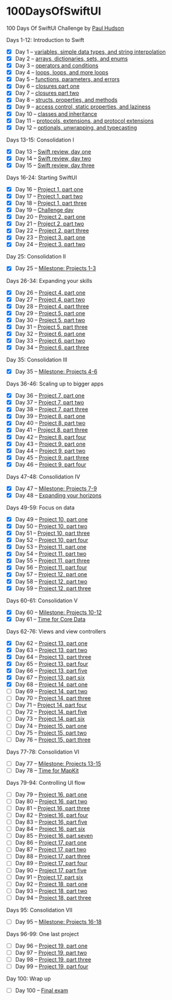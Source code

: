 # 100DaysOfSwiftUI
100 Days Of SwiftUI Challenge by [Paul Hudson](https://www.hackingwithswift.com/100/swiftui)

Days 1-12: Introduction to Swift
- [x] Day 1 – [variables, simple data types, and string interpolation](https://www.hackingwithswift.com/100/swiftui/1)
- [x] Day 2 – [arrays, dictionaries, sets, and enums](https://www.hackingwithswift.com/100/swiftui/2)
- [x] Day 3 – [operators and conditions](https://www.hackingwithswift.com/100/swiftui/3)
- [x] Day 4 – [loops, loops, and more loops](https://www.hackingwithswift.com/100/swiftui/4)
- [x] Day 5 – [functions, parameters, and errors](https://www.hackingwithswift.com/100/swiftui/5)
- [x] Day 6 – [closures part one](https://www.hackingwithswift.com/100/swiftui/6)
- [x] Day 7 – [closures part two](https://www.hackingwithswift.com/100/swiftui/7)
- [x] Day 8 – [structs, properties, and methods](https://www.hackingwithswift.com/100/swiftui/8)
- [x] Day 9 – [access control, static properties, and laziness](https://www.hackingwithswift.com/100/swiftui/9)
- [x] Day 10 – [classes and inheritance](https://www.hackingwithswift.com/100/swiftui/10)
- [x] Day 11 – [protocols, extensions, and protocol extensions](https://www.hackingwithswift.com/100/swiftui/11)
- [x] Day 12 – [optionals, unwrapping, and typecasting](https://www.hackingwithswift.com/100/swiftui/12)

Days 13-15: Consolidation I
- [x] Day 13 – [Swift review, day one](https://www.hackingwithswift.com/100/swiftui/13)
- [x] Day 14 – [Swift review, day two](https://www.hackingwithswift.com/100/swiftui/14)
- [x] Day 15 – [Swift review, day three](https://www.hackingwithswift.com/100/swiftui/15)

Days 16-24: Starting SwiftUI
- [x] Day 16 – [Project 1, part one](https://www.hackingwithswift.com/100/swiftui/16)
- [x] Day 17 – [Project 1, part two](https://www.hackingwithswift.com/100/swiftui/17)
- [x] Day 18 – [Project 1, part three](https://www.hackingwithswift.com/100/swiftui/18)
- [x] Day 19 – [Challenge day](https://www.hackingwithswift.com/100/swiftui/19)
- [x] Day 20 – [Project 2, part one](https://www.hackingwithswift.com/100/swiftui/20)
- [x] Day 21 – [Project 2, part two](https://www.hackingwithswift.com/100/swiftui/21)
- [x] Day 22 – [Project 2, part three](https://www.hackingwithswift.com/100/swiftui/22)
- [x] Day 23 – [Project 3, part one](https://www.hackingwithswift.com/100/swiftui/23)
- [x] Day 24 – [Project 3, part two](https://www.hackingwithswift.com/100/swiftui/24)

Day 25: Consolidation II
- [x] Day 25 – [Milestone: Projects 1-3](https://www.hackingwithswift.com/100/swiftui/25)

Days 26-34: Expanding your skills
- [x] Day 26 – [Project 4, part one](https://www.hackingwithswift.com/100/swiftui/26)
- [x] Day 27 – [Project 4, part two](https://www.hackingwithswift.com/100/swiftui/27)
- [x] Day 28 – [Project 4, part three](https://www.hackingwithswift.com/100/swiftui/28)
- [x] Day 29 – [Project 5, part one](https://www.hackingwithswift.com/100/swiftui/29)
- [x] Day 30 – [Project 5, part two](https://www.hackingwithswift.com/100/swiftui/30)
- [x] Day 31 – [Project 5, part three](https://www.hackingwithswift.com/100/swiftui/31)
- [x] Day 32 – [Project 6, part one](https://www.hackingwithswift.com/100/swiftui/32)
- [x] Day 33 – [Project 6, part two](https://www.hackingwithswift.com/100/swiftui/33)
- [x] Day 34 – [Project 6, part three](https://www.hackingwithswift.com/100/swiftui/34)

Day 35: Consolidation III
- [x] Day 35 – [Milestone: Projects 4-6](https://www.hackingwithswift.com/100/swiftui/35)

Days 36-46: Scaling up to bigger apps
- [x] Day 36 – [Project 7, part one](https://www.hackingwithswift.com/100/swiftui/36)
- [x] Day 37 – [Project 7, part two](https://www.hackingwithswift.com/100/swiftui/37)
- [x] Day 38 – [Project 7, part three](https://www.hackingwithswift.com/100/swiftui/38)
- [x] Day 39 – [Project 8, part one](https://www.hackingwithswift.com/100/swiftui/39)
- [x] Day 40 – [Project 8, part two](https://www.hackingwithswift.com/100/swiftui/40)
- [x] Day 41 – [Project 8, part three](https://www.hackingwithswift.com/100/swiftui/41)
- [x] Day 42 – [Project 8, part four](https://www.hackingwithswift.com/100/swiftui/42)
- [x] Day 43 – [Project 9, part one](https://www.hackingwithswift.com/100/swiftui/43)
- [x] Day 44 – [Project 9, part two](https://www.hackingwithswift.com/100/swiftui/44)
- [x] Day 45 – [Project 9, part three](https://www.hackingwithswift.com/100/swiftui/45)
- [x] Day 46 – [Project 9, part four](https://www.hackingwithswift.com/100/swiftui/46)

Days 47-48: Consolidation IV
- [x] Day 47 – [Milestone: Projects 7-9](https://www.hackingwithswift.com/100/swiftui/47)
- [x] Day 48 – [Expanding your horizons](https://www.hackingwithswift.com/100/swiftui/48)

Days 49-59: Focus on data
- [x] Day 49 – [Project 10, part one](https://www.hackingwithswift.com/100/swiftui/49)
- [x] Day 50 – [Project 10, part two](https://www.hackingwithswift.com/100/swiftui/50)
- [x] Day 51 – [Project 10, part three](https://www.hackingwithswift.com/100/swiftui/51)
- [x] Day 52 – [Project 10, part four](https://www.hackingwithswift.com/100/swiftui/52)
- [x] Day 53 – [Project 11, part one](https://www.hackingwithswift.com/100/swiftui/53)
- [x] Day 54 – [Project 11, part two](https://www.hackingwithswift.com/100/swiftui/54)
- [x] Day 55 – [Project 11, part three](https://www.hackingwithswift.com/100/swiftui/55)
- [x] Day 56 – [Project 11, part four](https://www.hackingwithswift.com/100/swiftui/56)
- [x] Day 57 – [Project 12, part one](https://www.hackingwithswift.com/100/swiftui/57)
- [x] Day 58 – [Project 12, part two](https://www.hackingwithswift.com/100/swiftui/58)
- [x] Day 59 – [Project 12, part three](https://www.hackingwithswift.com/100/swiftui/59)

Days 60-61: Consolidation V
- [x] Day 60 – [Milestone: Projects 10-12](https://www.hackingwithswift.com/100/swiftui/60)
- [x] Day 61 – [Time for Core Data](https://www.hackingwithswift.com/100/swiftui/61)

Days 62-76: Views and view controllers
- [x] Day 62 – [Project 13, part one](https://www.hackingwithswift.com/100/swiftui/62)
- [x] Day 63 – [Project 13, part two](https://www.hackingwithswift.com/100/swiftui/63)
- [x] Day 64 – [Project 13, part three](https://www.hackingwithswift.com/100/swiftui/64)
- [x] Day 65 – [Project 13, part four](https://www.hackingwithswift.com/100/swiftui/65)
- [x] Day 66 – [Project 13, part five](https://www.hackingwithswift.com/100/swiftui/66)
- [x] Day 67 – [Project 13, part six](https://www.hackingwithswift.com/100/swiftui/67)
- [x] Day 68 – [Project 14, part one](https://www.hackingwithswift.com/100/swiftui/68)
- [ ] Day 69 – [Project 14, part two](https://www.hackingwithswift.com/100/swiftui/69)
- [ ] Day 70 – [Project 14, part three](https://www.hackingwithswift.com/100/swiftui/70)
- [ ] Day 71 – [Project 14, part four](https://www.hackingwithswift.com/100/swiftui/71)
- [ ] Day 72 – [Project 14, part five](https://www.hackingwithswift.com/100/swiftui/72)
- [ ] Day 73 – [Project 14, part six](https://www.hackingwithswift.com/100/swiftui/73)
- [ ] Day 74 – [Project 15, part one](https://www.hackingwithswift.com/100/swiftui/74)
- [ ] Day 75 – [Project 15, part two](https://www.hackingwithswift.com/100/swiftui/75)
- [ ] Day 76 – [Project 15, part three](https://www.hackingwithswift.com/100/swiftui/76)

Days 77-78: Consolidation VI
- [ ] Day 77 – [Milestone: Projects 13-15]()
- [ ] Day 78 – [Time for MapKit]()

Days 79-94: Controlling UI flow
- [ ] Day 79 – [Project 16, part one]()
- [ ] Day 80 – [Project 16, part two]()
- [ ] Day 81 – [Project 16, part three]()
- [ ] Day 82 – [Project 16, part four]()
- [ ] Day 83 – [Project 16, part five]()
- [ ] Day 84 – [Project 16, part six]()
- [ ] Day 85 – [Project 16, part seven]()
- [ ] Day 86 – [Project 17, part one]()
- [ ] Day 87 – [Project 17, part two]()
- [ ] Day 88 – [Project 17, part three]()
- [ ] Day 89 – [Project 17, part four]()
- [ ] Day 90 – [Project 17, part five]()
- [ ] Day 91 – [Project 17, part six]()
- [ ] Day 92 – [Project 18, part one]()
- [ ] Day 93 – [Project 18, part two]()
- [ ] Day 94 – [Project 18, part three]()

Days 95: Consolidation VII
- [ ] Day 95 – [Milestone: Projects 16-18]()

Days 96-99: One last project
- [ ] Day 96 – [Project 19, part one]()
- [ ] Day 97 – [Project 19, part two]()
- [ ] Day 98 – [Project 19, part three]()
- [ ] Day 99 – [Project 19, part four]()

Day 100: Wrap up
- [ ] Day 100 – [Final exam]()
